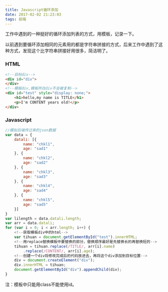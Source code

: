 ```yaml
---
title: Javascript循环添加
date: 2017-02-02 21:23:03
tags: 前端
---
```

工作中遇到的一种挺好的循环添加列表的方式，用模板，记录一下。

以前遇到要循环添加相同的元素用的都是字符串拼接的方式，后来工作中遇到了这种方式，发现这个比字符串拼接好用很多，简洁明了。

### HTML

``` HTML
<!--目标div-->
<div id="div">
</div>
<!--模板div,模板所在div不会被复制-->
<div id="test" style="display: none;">
    <h1>hello,my name is TITLE</h1>
    <p>I'm CONTENT years old!</p>
</div>
```
<!-- more -->
### Javascript

``` javascript
//模拟后端传过来的json数据
var data = {
    datali: [{
        name: "chkl1",
        age: "sad1"
    }, {
        name: "chkl2",
        age: "sad2"
    }, {
        name: "chkl3",
        age: "sad3"
    }, {
        name: "chkl4",
        age: "sad4"
    }, {
        name: "chkl5",
        age: "sad5"
    }]
}
var lilength = data.datali.length;
var arr = data.datali;
for (var i = 0; i < arr.length; i++) {
    <!--获取模板div中的html-->
    var tihuan = document.getElementById("test").innerHTML;
    <!--用replace替换模板中要替换的部分，替换顺序最好是先替换长的再替换短的-->
    tihuan = tihuan.replace(/TITLE/, arr[i].name)
        .replace(/CONTENT/, arr[i].age);
    <!--创建一个div将修改完成后的代码放进去，再将这个div添加到目标位置-->
    div = document.createElement("div");
    div.innerHTML = tihuan;
    document.getElementById("div").appendChild(div);
}
```
注：模板中只能用class不能使用id。